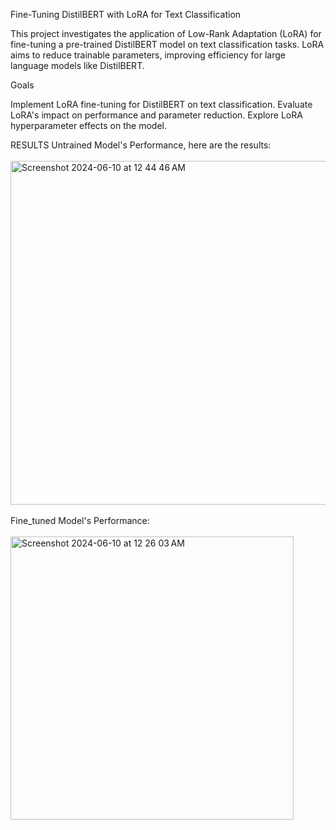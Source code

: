 Fine-Tuning DistilBERT with LoRA for Text Classification

This project investigates the application of Low-Rank Adaptation (LoRA) for fine-tuning a pre-trained DistilBERT model on text classification tasks. LoRA aims to reduce trainable parameters, improving efficiency for large language models like DistilBERT.

Goals

Implement LoRA fine-tuning for DistilBERT on text classification.
Evaluate LoRA's impact on performance and parameter reduction.
Explore LoRA hyperparameter effects on the model.

RESULTS
Untrained Model's Performance, here are the results:
<br>
<br>
<img width="550" alt="Screenshot 2024-06-10 at 12 44 46 AM" src="https://github.com/codereyinish/Fine_Tuning_With_LoRA/assets/86160294/dabdbad1-2e2d-4557-9cd4-8a1635c8b9ef">
<br>
<br>
Fine_tuned Model's Performance:
<br>
<br>
<img width="453" alt="Screenshot 2024-06-10 at 12 26 03 AM" src="https://github.com/codereyinish/Fine_Tuning_With_LoRA/assets/86160294/c14d8a8a-a44c-4261-a5b2-cda4dca85666">



